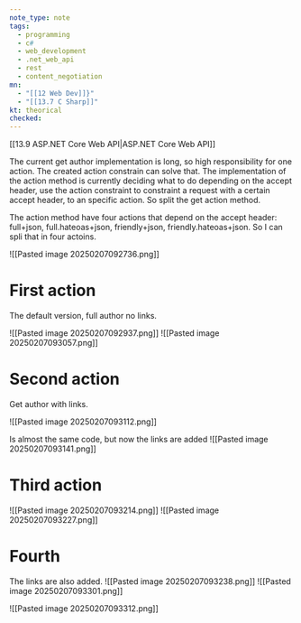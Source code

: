 ```yaml
---
note_type: note
tags:
  - programming
  - c#
  - web_development
  - .net_web_api
  - rest
  - content_negotiation
mn:
  - "[[12 Web Dev]]}"
  - "[[13.7 C Sharp]]"
kt: theorical
checked:
---
```

[[13.9 ASP.NET Core Web API|ASP.NET Core Web API]]

The current get author implementation is long, so high responsibility for one action. The created action constrain can solve that. The implementation of the action method is currently deciding what to do depending on the accept header, use the action constraint to constraint a request with a certain accept header, to an specific action. So split the get action method.

The action method have four actions that depend on the accept header: full+json, full.hateoas+json, friendly+json, friendly.hateoas+json. So I can spli that in four actoins. 

![[Pasted image 20250207092736.png]]
# First action
The default version, full author no links. 

![[Pasted image 20250207092937.png]]
![[Pasted image 20250207093057.png]]


# Second action
Get author with links.

![[Pasted image 20250207093112.png]]

Is almost the same code, but now the links are added
![[Pasted image 20250207093141.png]]

# Third action
![[Pasted image 20250207093214.png]]
![[Pasted image 20250207093227.png]]

# Fourth
The links are also added. 
![[Pasted image 20250207093238.png]]
![[Pasted image 20250207093301.png]]

![[Pasted image 20250207093312.png]]